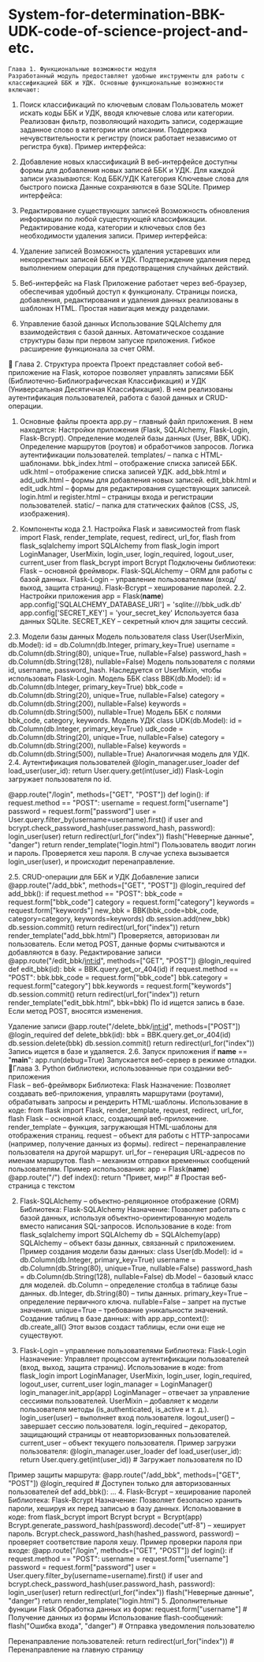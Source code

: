 # System-for-determination-BBK-UDK-code-of-science-project-and-etc.
	Глава 1. Функциональные возможности модуля
	Разработанный модуль предоставляет удобные инструменты для работы с классификацией ББК и УДК. Основные функциональные возможности включают:
1. Поиск классификаций по ключевым словам
Пользователь может искать коды ББК и УДК, вводя ключевые слова или категории.
Реализован фильтр, позволяющий находить записи, содержащие заданное слово в категории или описании.
Поддержка нечувствительности к регистру (поиск работает независимо от регистра букв).
Пример интерфейса:





2. Добавление новых классификаций
В веб-интерфейсе доступны формы для добавления новых записей ББК и УДК.
Для каждой записи указываются:
Код ББК/УДК
Категория
Ключевые слова для быстрого поиска
Данные сохраняются в базе SQLite.
Пример интерфейса:



3. Редактирование существующих записей
Возможность обновления информации по любой существующей классификации.
Редактирование кода, категории и ключевых слов без необходимости удаления записи.
Пример интерфейса:

4. Удаление записей
Возможность удаления устаревших или некорректных записей ББК и УДК.
Подтверждение удаления перед выполнением операции для предотвращения случайных действий.
5. Веб-интерфейс на Flask
Приложение работает через веб-браузер, обеспечивая удобный доступ к функционалу.
Страницы поиска, добавления, редактирования и удаления данных реализованы в шаблонах HTML.
Простая навигация между разделами.
6. Управление базой данных
Использование SQLAlchemy для взаимодействия с базой данных.
Автоматическое создание структуры базы при первом запуске приложения.
Гибкое расширение функционала за счет ORM.

			     Глава 2. Структура проекта
	Проект представляет собой веб-приложение на Flask, которое позволяет управлять записями ББК (Библиотечно-Библиографическая Классификация) и УДК (Универсальная Десятичная Классификация). В нем реализованы аутентификация пользователей, работа с базой данных и CRUD-операции.

1. Основные файлы проекта
app.py – главный файл приложения. В нем находятся:
Настройки приложения (Flask, SQLAlchemy, Flask-Login, Flask-Bcrypt).
Определение моделей базы данных (User, BBK, UDK).
Определение маршрутов (роутов) и обработчиков запросов.
Логика аутентификации пользователей.
templates/ – папка с HTML-шаблонами.
bbk_index.html – отображение списка записей ББК.
udk.html – отображение списка записей УДК.
add_bbk.html и add_udk.html – формы для добавления новых записей.
edit_bbk.html и edit_udk.html – формы для редактирования существующих записей.
login.html и register.html – страницы входа и регистрации пользователей.
static/ – папка для статических файлов (CSS, JS, изображения).

2. Компоненты кода
2.1. Настройка Flask и зависимостей
from flask import Flask, render_template, request, redirect, url_for, flash
from flask_sqlalchemy import SQLAlchemy
from flask_login import LoginManager, UserMixin, login_user, login_required, logout_user, current_user
from flask_bcrypt import Bcrypt
Подключены библиотеки:
Flask – основной фреймворк.
Flask-SQLAlchemy – ORM для работы с базой данных.
Flask-Login – управление пользователями (вход/выход, защита страниц).
Flask-Bcrypt – хеширование паролей.
2.2. Настройки приложения
app = Flask(__name__)
app.config['SQLALCHEMY_DATABASE_URI'] = 'sqlite:///bbk_udk.db'
app.config['SECRET_KEY'] = 'your_secret_key'
Используется база данных SQLite.
SECRET_KEY – секретный ключ для защиты сессий.

2.3. Модели базы данных
Модель пользователя
class User(UserMixin, db.Model):
    id = db.Column(db.Integer, primary_key=True)
    username = db.Column(db.String(80), unique=True, nullable=False)
    password_hash = db.Column(db.String(128), nullable=False)
Модель пользователя с полями id, username, password_hash.
Наследуется от UserMixin, чтобы использовать Flask-Login.
Модель ББК
class BBK(db.Model):
    id = db.Column(db.Integer, primary_key=True)
    bbk_code = db.Column(db.String(20), unique=True, nullable=False)
    category = db.Column(db.String(200), nullable=False)
    keywords = db.Column(db.String(500), nullable=True)
Модель ББК с полями bbk_code, category, keywords.
Модель УДК
class UDK(db.Model):
    id = db.Column(db.Integer, primary_key=True)
    udk_code = db.Column(db.String(20), unique=True, nullable=False)
    category = db.Column(db.String(200), nullable=False)
    keywords = db.Column(db.String(500), nullable=True)
Аналогичная модель для УДК.
2.4. Аутентификация пользователей
@login_manager.user_loader
def load_user(user_id):
    return User.query.get(int(user_id))
Flask-Login загружает пользователя по id.

@app.route("/login", methods=["GET", "POST"])
def login():
    if request.method == "POST":
        username = request.form["username"]
        password = request.form["password"]
        user = User.query.filter_by(username=username).first()
        if user and bcrypt.check_password_hash(user.password_hash, password):
            login_user(user)
            return redirect(url_for("index"))
        flash("Неверные данные", "danger")
    return render_template("login.html")
Пользователь вводит логин и пароль.
Проверяется хеш пароля.
В случае успеха вызывается login_user(user), и происходит перенаправление.

2.5. CRUD-операции для ББК и УДК
Добавление записи
@app.route("/add_bbk", methods=["GET", "POST"])
@login_required
def add_bbk():
    if request.method == "POST":
        bbk_code = request.form["bbk_code"]
        category = request.form["category"]
        keywords = request.form["keywords"]
        new_bbk = BBK(bbk_code=bbk_code, category=category, keywords=keywords)
        db.session.add(new_bbk)
        db.session.commit()
        return redirect(url_for("index"))
    return render_template("add_bbk.html")
Проверяется, авторизован ли пользователь.
Если метод POST, данные формы считываются и добавляются в базу.
Редактирование записи
@app.route("/edit_bbk/<int:id>", methods=["GET", "POST"])
@login_required
def edit_bbk(id):
    bbk = BBK.query.get_or_404(id)
    if request.method == "POST":
        bbk.bbk_code = request.form["bbk_code"]
        bbk.category = request.form["category"]
        bbk.keywords = request.form["keywords"]
        db.session.commit()
        return redirect(url_for("index"))
    return render_template("edit_bbk.html", bbk=bbk)
По id ищется запись в базе.
Если метод POST, вносятся изменения.


Удаление записи
@app.route("/delete_bbk/<int:id>", methods=["POST"])
@login_required
def delete_bbk(id):
    bbk = BBK.query.get_or_404(id)
    db.session.delete(bbk)
    db.session.commit()
    return redirect(url_for("index"))
Запись ищется в базе и удаляется.
2.6. Запуск приложения
if __name__ == "__main__":
    app.run(debug=True)
Запускается веб-сервер в режиме отладки.
Глава 3. Python библиотеки,  использованные при создании веб-приложения  
Flask – веб-фреймворк
Библиотека: Flask Назначение: Позволяет создавать веб-приложения, управлять маршрутами (роутами), обрабатывать запросы и рендерить HTML-шаблоны.
Использование в коде:
from flask import Flask, render_template, request, redirect, url_for, flash
Flask – основной класс, создающий веб-приложение.
render_template – функция, загружающая HTML-шаблоны для отображения страниц.
request – объект для работы с HTTP-запросами (например, получение данных из формы).
redirect – перенаправление пользователя на другой маршрут.
url_for – генерация URL-адресов по именам маршрутов.
flash – механизм отправки временных сообщений пользователям.
Пример использования:
app = Flask(__name__)
@app.route("/")
def index():
    return "Привет, мир!"  # Простая веб-страница с текстом


2. Flask-SQLAlchemy – объектно-реляционное отображение (ORM)
Библиотека: Flask-SQLAlchemy Назначение: Позволяет работать с базой данных, используя объектно-ориентированную модель вместо написания SQL-запросов.
Использование в коде:
from flask_sqlalchemy import SQLAlchemy
db = SQLAlchemy(app)
SQLAlchemy – объект базы данных, связанный с приложением.
Пример создания модели базы данных:
class User(db.Model):
    id = db.Column(db.Integer, primary_key=True)
    username = db.Column(db.String(80), unique=True, nullable=False)
    password_hash = db.Column(db.String(128), nullable=False)
db.Model – базовый класс для моделей.
db.Column – определение столбца в таблице базы данных.
db.Integer, db.String(80) – типы данных.
primary_key=True – определение первичного ключа.
nullable=False – запрет на пустые значения.
unique=True – требование уникальности значений.
Создание таблиц в базе данных:
with app.app_context():
    db.create_all()
Этот вызов создаст таблицы, если они еще не существуют.

3. Flask-Login – управление пользователями
Библиотека: Flask-Login Назначение: Управляет процессом аутентификации пользователей (вход, выход, защита страниц).
Использование в коде:
from flask_login import LoginManager, UserMixin, login_user, login_required, logout_user, current_user
login_manager = LoginManager()
login_manager.init_app(app)
LoginManager – отвечает за управление сессиями пользователей.
UserMixin – добавляет к модели пользователя методы (is_authenticated, is_active и т. д.).
login_user(user) – выполняет вход пользователя.
logout_user() – завершает сессию пользователя.
login_required – декоратор, защищающий страницы от неавторизованных пользователей.
current_user – объект текущего пользователя.
Пример загрузки пользователя:
@login_manager.user_loader
def load_user(user_id):
    return User.query.get(int(user_id))  # Загружает пользователя по ID



Пример защиты маршрута:
@app.route("/add_bbk", methods=["GET", "POST"])
@login_required  # Доступен только для авторизованных пользователей
def add_bbk():
    ...
4. Flask-Bcrypt – хеширование паролей
Библиотека: Flask-Bcrypt Назначение: Позволяет безопасно хранить пароли, хешируя их перед записью в базу данных.
Использование в коде:
from flask_bcrypt import Bcrypt
bcrypt = Bcrypt(app)
Bcrypt.generate_password_hash(password).decode("utf-8") – хеширует пароль.
Bcrypt.check_password_hash(hashed_password, password) – проверяет соответствие пароля хешу.
Пример проверки пароля при входе:
@app.route("/login", methods=["GET", "POST"])
def login():
    if request.method == "POST":
        username = request.form["username"]
        password = request.form["password"]
        user = User.query.filter_by(username=username).first()
        if user and bcrypt.check_password_hash(user.password_hash, password):
            login_user(user)
            return redirect(url_for("index"))
        flash("Неверные данные", "danger")
    return render_template("login.html")
5. Дополнительные функции Flask
Обработка данных из форм:
request.form["username"]  # Получение данных из формы
Использование flash-сообщений:
flash("Ошибка входа", "danger")  # Отправка уведомления пользователю

Перенаправление пользователей:
return redirect(url_for("index"))  # Перенаправление на главную страницу
